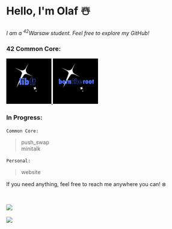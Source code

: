 # Hello, I'm Olaf ☃️
*I am a  <sup>42</sup>Warsaw student. Feel free to explore my GitHub!*

### 42 Common Core: 
<a href="https://github.com/0h-laugh/Core/tree/main/libft">
  <img src="https://github.com/0h-laugh/0h-laugh/raw/main/keep_laughing/libft.png" width="120" alt="libft.png">
</a>
<a href="https://github.com/0h-laugh/0h-laugh/blob/main/keep_laughing/born2beroot.png">
  <img src="https://github.com/0h-laugh/0h-laugh/raw/main/keep_laughing/born2beroot.png" width="120" alt="born2beroot.png">
</a>






### In Progress:

`Common Core:`
> push_swap </br>
> minitalk

`Personal:`
> website </br>

If you need anything, feel free to reach me anywhere you can! ❄️
  
#
![](https://github-readme-stats.vercel.app/api/top-langs/?username=0h-laugh&theme=tokyonight&hide_border=true&include_all_commits=false&count_private=false&layout=compact) </br>

[![](https://visitcount.itsvg.in/api?id=0h-laugh&icon=5&color=6)](https://visitcount.itsvg.in)
